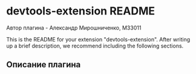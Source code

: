 # devtools-extension README

Автор плагина - Александр Мирошниченко, М33011

This is the README for your extension "devtools-extension". After writing up a brief description, we recommend including the following sections.

## Описание плагина
